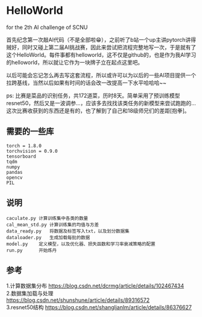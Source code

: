# HelloWorld
for the 2th AI challenge of SCNU

首先纪念第一次敲AI代码（不是全部啦😁），之前听了b站一个up主讲pytorch讲得贼好，同时又碰上第二届AI挑战赛，因此来尝试把流程完整地写一次，于是就有了这个HelloWorld。每件事都有helloworld，这不仅是github的，也是作为我AI学习的helloworld，所以就让它作为一块牌子立在起点这里吧。

以后可能会忘记怎么再去写这套流程，所以或许可以为以后的一些AI项目提供一个拉跨基线，当然以后如果有时间的话会改一改提高一下水平哈哈哈~~

ps: 比赛是菜品的识别任务，共172道菜，历时8天。简单采用了预训练模型resnet50，然后又是一波调参...，应该多去找找该类任务的新模型来尝试跑跑的...
    这次比赛收获到的东西还是有的，也了解到了自己和18级师兄们的差距[抱拳]。
    
## 需要的一些库
    torch = 1.8.0
    torchvision = 0.9.0
    tensorboard
    tqdm
    numpy
    pandas
    opencv
    PIL
    
## 说明
	caculate.py	计算训练集中各类的数量
	cal_mean_std.py	计算训练集的均值与方差
	data_ready.py	将数据及标签写入txt，以及划分数据集
	dataloader.py	生成加载每批的数据
	model.py	定义模型，以及优化器、损失函数和学习率衰减策略的配置
	run.py		开始炼丹

## 参考
1.计算数据集分布 https://blog.csdn.net/dcrmg/article/details/102467434      
2.数据集加载与处理 https://blog.csdn.net/shunshune/article/details/89316572      
3.resnet50结构 https://blog.csdn.net/shanglianlm/article/details/86376627

